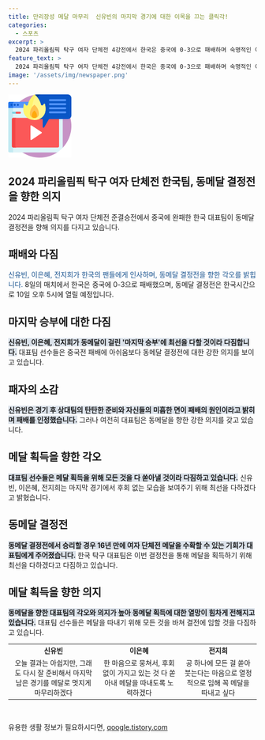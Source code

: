 ```yaml
---
title: 만리장성 메달 마무리  신유빈의 마지막 경기에 대한 이목을 끄는 클릭각!
categories:
  - 스포츠
excerpt: >
  2024 파리올림픽 탁구 여자 단체전 4강전에서 한국은 중국에 0-3으로 패배하며 숙명적인 여정을 마감했다. 이로써 올림픽 탁구에서 중국에게 14연승을 기록한 한국은 동메달 결정전에서 16년 만에 메달 획들의 가능성을 안고 있다. 대표팀 선수들은 패배보다는 동메달 결정전에 대한 의지를 강조하며 팬들에게 희망을 전했다. 3위 결정전에서 승리하면 한국은 16년 만에 여자 단체전 메달을 획들 수 있다.
feature_text: >
  2024 파리올림픽 탁구 여자 단체전 4강전에서 한국은 중국에 0-3으로 패배하며 숙명적인 여정을 마감했다. 이로써 올림픽 탁구에서 중국에게 14연승을 기록한 한국은 동메달 결정전에서 16년 만에 메달 획들의 가능성을 안고 있다. 대표팀 선수들은 패배보다는 동메달 결정전에 대한 의지를 강조하며 팬들에게 희망을 전했다. 3위 결정전에서 승리하면 한국은 16년 만에 여자 단체전 메달을 획들 수 있다.
image: '/assets/img/newspaper.png'
---
```


<p><img src="/assets/img/news.png" alt="rentncar 속보" /></p>

<h2>2024 파리올림픽 탁구 여자 단체전 한국팀, 동메달 결정전을 향한 의지</h2>

<p data-ke-size="size16">2024 파리올림픽 탁구 여자 단체전 준결승전에서 중국에 완패한 한국 대표팀이 동메달 결정전을 향해 의지를 다지고 있습니다.</p>

<h2>패배와 다짐</h2>

<p><span style="color: #1a5490;">신유빈, 이은혜, 전지희가 한국의 팬들에게 인사하며, 동메달 결정전을 향한 각오를 밝힙니다.</span> 8일의 매치에서 한국은 중국에 0-3으로 패배했으며, 동메달 결정전은 한국시간으로 10일 오후 5시에 열릴 예정입니다.</p>

<h2>마지막 승부에 대한 다짐</h2>

<p><b><span style="background-color: #21538527;">신유빈, 이은혜, 전지희가 동메달이 걸린 '마지막 승부'에 최선을 다할 것이라 다짐합니다.</span></b> 대표팀 선수들은 중국전 패배에 아쉬움보다 동메달 결정전에 대한 강한 의지를 보이고 있습니다.</p>

<h2>패자의 소감</h2>

<p><b><span style="background-color: #21538527;">신유빈은 경기 후 상대팀의 탄탄한 준비와 자신들의 미흡한 면이 패배의 원인이라고 밝히며 패배를 인정했습니다.</span></b> 그러나 여전히 대표팀은 동메달을 향한 강한 의지를 갖고 있습니다.</p>

<h2>메달 획득을 향한 각오</h2>

<p><b><span style="background-color: #21538527;">대표팀 선수들은 메달 획득을 위해 모든 것을 다 쏟아낼 것이라 다짐하고 있습니다.</span></b> 신유빈, 이은혜, 전지희는 마지막 경기에서 후회 없는 모습을 보여주기 위해 최선을 다하겠다고 밝혔습니다.</p>

<h2>동메달 결정전</h2>

<p><b><span style="background-color: #21538527;">동메달 결정전에서 승리할 경우 16년 만에 여자 단체전 메달을 수확할 수 있는 기회가 대표팀에게 주어졌습니다.</span></b> 한국 탁구 대표팀은 이번 결정전을 통해 메달을 획득하기 위해 최선을 다하겠다고 다짐하고 있습니다.</p>

<h2>메달 획득을 향한 의지</h2>

<p><b><span style="background-color: #21538527;">동메달을 향한 대표팀의 각오와 의지가 높아 동메달 획득에 대한 열망이 힘차게 전해지고 있습니다.</span></b> 대표팀 선수들은 메달을 따내기 위해 모든 것을 바쳐 결전에 임할 것을 다짐하고 있습니다.</p>

<table>
    <tr>
        <td style="text-align: center; height: 17px;"><b>신유빈</b></td>
        <td style="text-align: center; height: 17px;"><b>이은혜</b></td>
        <td style="text-align: center; height: 17px;"><b>전지희</b></td>
    </tr>
    <tr>
        <td style="text-align: center;">오늘 결과는 아쉽지만, 그래도 다시 잘 준비해서 마지막 남은 경기를 메달로 멋지게 마무리하겠다</td>
        <td style="text-align: center;">한 마음으로 뭉쳐서, 후회 없이 가지고 있는 것 다 쏟아내 메달을 따내도록 노력하겠다</td>
        <td style="text-align: center;">공 하나에 모든 걸 쏟아붓는다는 마음으로 열정적으로 임해 꼭 메달을 따내고 싶다</td>
    </tr>
</table>

<p data-ke-size="size16">&nbsp;</p>
유용한 생활 정보가 필요하시다면, <a href="https://qoogle.tistory.com" rel="dofollow">qoogle.tistory.com</a>


